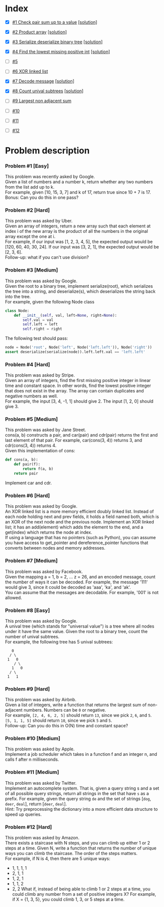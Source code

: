 # Index
- [x] [#1 Check pair sum up to a value](#problem-1-easy) [[solution]](solutions/1_check-sum-pair-in-array.py)
- [x] [#2 Product array](#problem-2-hard) [[solution]](solutions/2_product-array.py)
- [x] [#3 Serialize deserialize binary tree](#problem-3-medium) [[solution]](solutions/3_serialize-deserialize-binary-tree.py)
- [x] [#4 Find the lowest missing positive int](#problem-4-hard) [[solution]](solutions/4_find-lowest-missing-pos-int.py)
- [ ] [#5](#problem-5-medium)
- [ ] [#6 XOR linked list](#problem-6-hard)
- [x] [#7 Decode message](#problem-7-medium) [[solution]](solutions/7_decode-message.py)
- [x] [#8 Count unival subtrees](#problem-8-easy) [[solution]](solutions/8_count-unival-subtrees.py)
- [ ] [#9 Largest non adjacent sum](#problem-9-hard)
- [ ] [#10](#problem-10-medium)
- [ ] [#11](#problem-11-medium) 
- [ ] [#12](#problem-12-hard) 



# Problem description

### Problem #1 [Easy] 
This problem was recently asked by Google.\
Given a list of numbers and a number k, return whether any two numbers from the list add up to k.\
For example, given [10, 15, 3, 7] and k of 17, return true since 10 + 7 is 17.\
Bonus: Can you do this in one pass?

### Problem #2 [Hard] 
This problem was asked by Uber.\
Given an array of integers, return a new array such that each element at index i of the new array is the product of all the numbers in the original array except the one at i.\
For example, if our input was [1, 2, 3, 4, 5], the expected output would be [120, 60, 40, 30, 24]. If our input was [3, 2, 1], the expected output would be [2, 3, 6].\
Follow-up: what if you can't use division?

### Problem #3 [Medium] 
This problem was asked by Google.\
Given the root to a binary tree, implement serialize(root), which serializes the tree into a string, and deserialize(s), which deserializes the string back into the tree.\
For example, given the following Node class
```python
class Node:
    def __init__(self, val, left=None, right=None):
        self.val = val
        self.left = left
        self.right = right
```
The following test should pass:
```python
node = Node('root', Node('left', Node('left.left')), Node('right'))
assert deserialize(serialize(node)).left.left.val == 'left.left'
```

### Problem #4 [Hard]
This problem was asked by Stripe.\
Given an array of integers, find the first missing positive integer in linear time and constant space. In other words, find the lowest positive integer that does not exist in the array. The array can contain duplicates and negative numbers as well.\
For example, the input [3, 4, -1, 1] should give 2. The input [1, 2, 0] should give 3.

### Problem #5 [Medium]
This problem was asked by Jane Street.\
cons(a, b) constructs a pair, and car(pair) and cdr(pair) returns the first and last element of that pair. For example, car(cons(3, 4)) returns 3, and cdr(cons(3, 4)) returns 4.\
Given this implementation of cons:
```python
def cons(a, b):
    def pair(f):
        return f(a, b)
    return pair
```
Implement car and cdr.

### Problem #6 [Hard]
This problem was asked by Google.\
An XOR linked list is a more memory efficient doubly linked list. Instead of each node holding next and prev fields, it holds a field named both, which is an XOR of the next node and the previous node. Implement an XOR linked list; it has an add(element) which adds the element to the end, and a get(index) which returns the node at index.\
If using a language that has no pointers (such as Python), you can assume you have access to get_pointer and dereference_pointer functions that converts between nodes and memory addresses.

### Problem #7 [Medium]
This problem was asked by Facebook.\
Given the mapping a = 1, b = 2, ... z = 26, and an encoded message, count the number of ways it can be decoded.
For example, the message '111' would give 3, since it could be decoded as 'aaa', 'ka', and 'ak'.\
You can assume that the messages are decodable. For example, '001' is not allowed.

### Problem #8 [Easy] 
This problem was asked by Google.\
A unival tree (which stands for "universal value") is a tree where all nodes under it have the same value.
Given the root to a binary tree, count the number of unival subtrees.\
For example, the following tree has 5 unival subtrees:
```
   0
  / \
 1   0
    / \
   1   0
  / \
 1   1
```

### Problem #9 [Hard]
This problem was asked by Airbnb.\
Given a list of integers, write a function that returns the largest sum of non-adjacent numbers. Numbers can be `0` or negative.\
For example, `[2, 4, 6, 2, 5]` should return `13`, since we pick `2`, `6`, and `5`. `[5, 1, 1, 5]` should return `10`, since we pick `5` and `5`.\
Follow-up: Can you do this in O(N) time and constant space?

### Problem #10 [Medium]
This problem was asked by Apple.\
Implement a job scheduler which takes in a function f and an integer n, and calls f after n milliseconds.

### Problem #11 [Medium]
This problem was asked by Twitter.\
Implement an autocomplete system. That is, given a query string s and a set of all possible query strings, return all strings in the set that have `s` as a prefix.
For example, given the query string `de` and the set of strings [`dog`, `deer`, `deal`], return [`deer`, `deal`].\
Hint: Try preprocessing the dictionary into a more efficient data structure to speed up queries.


### Problem #12 [Hard]
This problem was asked by Amazon.\
There exists a staircase with N steps, and you can climb up either 1 or 2 steps at a time. Given N, write a function that returns the number of unique ways you can climb the staircase. The order of the steps matters.\
For example, if N is 4, then there are 5 unique ways:
* 1, 1, 1, 1
* 2, 1, 1
* 1, 2, 1
* 1, 1, 2
* 2, 2
What if, instead of being able to climb 1 or 2 steps at a time, you could climb any number from a set of positive integers X? For example, if X = {1, 3, 5}, you could climb 1, 3, or 5 steps at a time.
